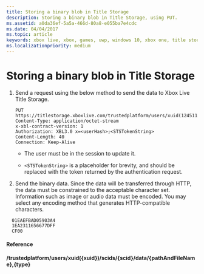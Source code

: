 ```yaml
---
title: Storing a binary blob in Title Storage
description: Storing a binary blob in Title Storage, using PUT.
ms.assetid: a0da36ef-5a5a-466d-80a8-e055ba7e4cdc
ms.date: 04/04/2017
ms.topic: article
keywords: xbox live, xbox, games, uwp, windows 10, xbox one, title storage
ms.localizationpriority: medium
---
```


# Storing a binary blob in Title Storage

1.  Send a request using the below method to send the data to Xbox Live Title Storage.

        PUT https://titlestorage.xboxlive.com/trustedplatform/users/xuid(1245111)/scids/{scid}/data/lastturn.bin,binary              
        Content-Type: application/octet-stream
        x-xbl-contract-version: 1
        Authorization: XBL3.0 x=<userHash>;<STSTokenString>
        Content-Length: 40
        Connection: Keep-Alive

    - The user must be in the session to update it.
    
    - `<STSTokenString>` is a placeholder for brevity, and should be replaced with the token returned by the authentication request.

2.  Send the binary data.
    Since the data will be transferred through HTTP, the data must be constrained to the acceptable character set.
    Information such as image or audio data must be encoded.
    You may select any encoding method that generates HTTP-compatible characters.
    
```
  01EAEFBAD05903A4
  1EA2311656677DFF
  CF00
```

#### Reference

**/trustedplatform/users/xuid({xuid})/scids/{scid}/data/{pathAndFileName},{type}**
